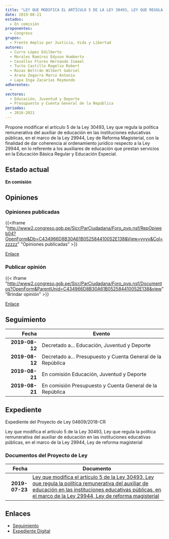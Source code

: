 ```yaml
---
title: "LEY QUE MODIFICA EL ARTÍCULO 5 DE LA LEY 30493, LEY QUE REGULA LA POLÍTICA REMUNERATIVA DEL AUXILIAR DE EDUCACIÓN EN LAS INSTITUCIONES EDUCATIVAS PÚBLICAS, EN EL MARCO DE LA LEY 29944, LEY DE REFORMA MAGISTERIAL"
date: 2019-08-21
estados: 
  - En comisión
proponentes: 
  - Congreso
grupos: 
  - Frente Amplio por Justicia, Vida y Libertad
autores: 
  - Curro López Edilberto
  - Morales Ramírez Edyson Humberto
  - Cevallos Flores Hernando Ismael
  - Tucto Castillo Rogelio Robert
  - Rozas Beltrán Wilbert Gabriel
  - Arana Zegarra Marco Antonio
  - Lapa Inga Zacarías Reymundo
adherentes: 
  - 
sectores: 
  - Educación, Juventud y Deporte
  - Presupuesto y Cuenta General de la República
periodos: 
  - 2016-2021
---
```


Propone modificar el artículo 5 de la Ley 30493, Ley que regula la política remunerativa del auxiliar de educación en las instituciones educativas públicas, en el marco de la Ley 29944, Ley de Reforma Magisterial, con la finalidad de dar coherencia al ordenamiento jurídico respecto a la Ley 29944, en lo referente a los auxiliares de educación que prestan servicios en la Educación Básica Regular y Educación Especial.


## Estado actual

**En comisión**

## Opiniones

### Opiniones publicadas

{{<iframe "http://www2.congreso.gob.pe/Sicr/ParCiudadana/Foro_pvp.nsf/RepOpiweb04?OpenForm&Db=C434966D8B30A61B052584410052E138&View=yyyy&Col=zzzzz" "Opiniones publicadas" >}}

[Enlace](http://www2.congreso.gob.pe/Sicr/ParCiudadana/Foro_pvp.nsf/RepOpiweb04?OpenForm&Db=C434966D8B30A61B052584410052E138&View=yyyy&Col=zzzzz)
### Publicar opinión

{{< iframe "http://www2.congreso.gob.pe/Sicr/ParCiudadana/Foro_pvp.nsf/Documentos?OpenForm&ParentUnid=C434966D8B30A61B052584410052E138&view" "Brindar opinión" >}}

[Enlace](http://www2.congreso.gob.pe/Sicr/ParCiudadana/Foro_pvp.nsf/Documentos?OpenForm&ParentUnid=C434966D8B30A61B052584410052E138&view)

## Seguimiento

| Fecha | Evento |
|------:|--------|
| **2019-08-12** | Decretado a... Educación, Juventud y Deporte|
| **2019-08-12** | Decretado a... Presupuesto y Cuenta General de la República|
| **2019-08-21** | En comisión Educación, Juventud y Deporte|
| **2019-08-21** | En comisión Presupuesto y Cuenta General de la República|


## Expediente

Expediente del Proyecto de Ley 04609/2018-CR

Ley que modifica el artículo 5 de la Ley 30493, Ley que regula la política remunerativa del auxiliar de educación en las instituciones educativas públicas, en el marco de la Ley 29944, Ley de reforma magisterial


### Documentos del Proyecto de Ley

| Fecha | Documento |
|------:|--------|
| **2019-07-23** | [Ley que modifica el artículo 5 de la Ley 30493, Ley que regula la política remunerativa del auxiliar de educación en las instituciones educativas públicas, en el marco de la Ley 29944, Ley de reforma magisterial](http://www.leyes.congreso.gob.pe/Documentos/2016_2021/Proyectos_de_Ley_y_de_Resoluciones_Legislativas/PL0460920190723.pdf) |

## Enlaces 

- [Seguimiento](http://www2.congreso.gob.pe/Sicr/TraDocEstProc/CLProLey2016.nsf/f7fff46988ca05b1052578e100829cc7/e1a1505ce9608e5a05258441005aa349?OpenDocument)
- [Expediente Digital](http://www2.congreso.gob.pe/Sicr/TraDocEstProc/CLProLey2016.nsf/f7fff46988ca05b1052578e100829cc7/e1a1505ce9608e5a05258441005aa349?OpenDocument&Click=05257FB7005EB655.eb71d0cf91d8294e05256cdf006b5706/$Body/0.1C6C)
